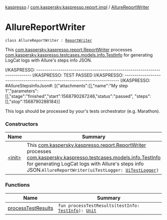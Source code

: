 [kaspresso](../../index.md) / [com.kaspersky.kaspresso.report.impl](../index.md) / [AllureReportWriter](./index.md)

# AllureReportWriter

`class AllureReportWriter : `[`ReportWriter`](../../com.kaspersky.kaspresso.report/-report-writer/index.md)

This [com.kaspersky.kaspresso.report.ReportWriter](../../com.kaspersky.kaspresso.report/-report-writer/index.md) processes [com.kaspersky.kaspresso.testcases.models.info.TestInfo](../../com.kaspersky.kaspresso.testcases.models.info/-test-info/index.md)
for generating LogCat logs with Allure's steps info JSON.

I/KASPRESSO: ---------------------------------------------------------------------------
I/KASPRESSO: TEST PASSED
I/KASPRESSO: ---------------------------------------------------------------------------
I/KASPRESSO: #AllureStepsInfoJson#: [{"attachments":[],"name":"My step 1","parameters":[],"stage":"finished","start":1568790287246,"status":"passed", "steps":[],"stop":1568790288184}]

This logs should be processed by your's tests orchestrator (e.g. Marathon).

### Constructors

| Name | Summary |
|---|---|
| [&lt;init&gt;](-init-.md) | This [com.kaspersky.kaspresso.report.ReportWriter](../../com.kaspersky.kaspresso.report/-report-writer/index.md) processes [com.kaspersky.kaspresso.testcases.models.info.TestInfo](../../com.kaspersky.kaspresso.testcases.models.info/-test-info/index.md) for generating LogCat logs with Allure's steps info JSON.`AllureReportWriter(uiTestLogger: `[`UiTestLogger`](../../com.kaspersky.kaspresso.logger/-ui-test-logger.md)`)` |

### Functions

| Name | Summary |
|---|---|
| [processTestResults](process-test-results.md) | `fun processTestResults(testInfo: `[`TestInfo`](../../com.kaspersky.kaspresso.testcases.models.info/-test-info/index.md)`): `[`Unit`](https://kotlinlang.org/api/latest/jvm/stdlib/kotlin/-unit/index.html) |
